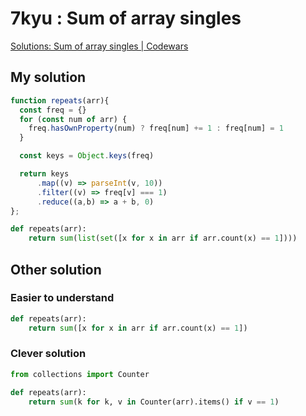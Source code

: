 # 7kyu : Sum of array singles

[Solutions: Sum of array singles | Codewars](https://www.codewars.com/kata/59f11118a5e129e591000134/solutions/python)

## My solution

```js
function repeats(arr){
  const freq = {}
  for (const num of arr) {
    freq.hasOwnProperty(num) ? freq[num] += 1 : freq[num] = 1
  }

  const keys = Object.keys(freq)

  return keys
      .map((v) => parseInt(v, 10))
      .filter((v) => freq[v] === 1)
      .reduce((a,b) => a + b, 0)
};
```

```python
def repeats(arr):
    return sum(list(set([x for x in arr if arr.count(x) == 1])))
```

## Other solution

### Easier to understand

```python
def repeats(arr):
    return sum([x for x in arr if arr.count(x) == 1])
```

### Clever solution

```python
from collections import Counter

def repeats(arr):
    return sum(k for k, v in Counter(arr).items() if v == 1)
```
